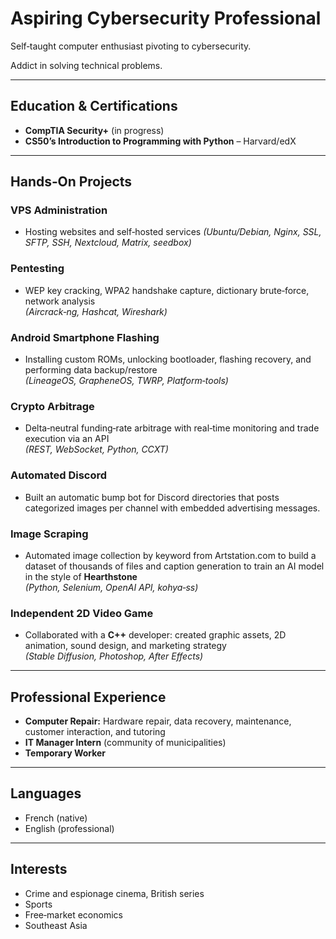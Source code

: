 # Aspiring Cybersecurity Professional

Self‑taught computer enthusiast pivoting to cybersecurity.  

Addict in solving technical problems.  

---

## Education & Certifications
- **CompTIA Security+** (in progress)  
- **CS50’s Introduction to Programming with Python** – Harvard/edX  

---

## Hands‑On Projects
### VPS Administration 
- Hosting websites and self‑hosted services *(Ubuntu/Debian, Nginx, SSL, SFTP, SSH, Nextcloud, Matrix, seedbox)*  

### Pentesting 
- WEP key cracking, WPA2 handshake capture, dictionary brute‑force, network analysis  
  *(Aircrack‑ng, Hashcat, Wireshark)*  

### Android Smartphone Flashing 
- Installing custom ROMs, unlocking bootloader, flashing recovery, and performing data backup/restore  
  *(LineageOS, GrapheneOS, TWRP, Platform‑tools)*  

### Crypto Arbitrage 
- Delta‑neutral funding‑rate arbitrage with real‑time monitoring and trade execution via an API  
  *(REST, WebSocket, Python, CCXT)*  

### Automated Discord 
- Built an automatic bump bot for Discord directories that posts categorized images per channel with embedded advertising messages.  

### Image Scraping 
- Automated image collection by keyword from Artstation.com to build a dataset of thousands of files and caption generation to train an AI model in the style of **Hearthstone**  
  *(Python, Selenium, OpenAI API, kohya‑ss)*  

### Independent 2D Video Game 
- Collaborated with a **C++** developer: created graphic assets, 2D animation, sound design, and marketing strategy  
  *(Stable Diffusion, Photoshop, After Effects)*  

---

## Professional Experience
- **Computer Repair:** Hardware repair, data recovery, maintenance, customer interaction, and tutoring  
- **IT Manager Intern** (community of municipalities)  
- **Temporary Worker**  

---

## Languages
- French (native)  
- English (professional)  

---

## Interests
- Crime and espionage cinema, British series  
- Sports  
- Free‑market economics  
- Southeast Asia  
